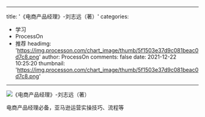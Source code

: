 
---
title: '《电商产品经理》-刘志远（著）'
categories: 
 - 学习
 - ProcessOn
 - 推荐
headimg: 'https://img.processon.com/chart_image/thumb/5f1503e37d9c081beac0d7c8.png'
author: ProcessOn
comments: false
date: 2021-12-22 10:25:20
thumbnail: 'https://img.processon.com/chart_image/thumb/5f1503e37d9c081beac0d7c8.png'
---

<div>   
<img class="thumb" alt="《电商产品经理》-刘志远（著）" src="https://img.processon.com/chart_image/thumb/5f1503e37d9c081beac0d7c8.png" referrerpolicy="no-referrer">
<p>电商产品经理必备，亚马逊运营实操技巧、流程等</p>  
</div>
            